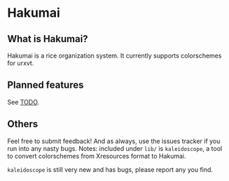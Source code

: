 # Hakumai

## What is Hakumai?
Hakumai is a rice organization system.
It currently supports colorschemes for urxvt.

## Planned features
See [TODO](https://github.com/SkyCorp/Hakumai/blob/master/TODO).

## Others
Feel free to submit feedback! And as always, use the issues tracker if you run into any nasty bugs.
Notes: included under `lib/` is `kaleidoscope`, a tool to convert colorschemes from Xresources format to Hakumai.

`kaleidoscope` is still very new and has bugs, please report any you find.
